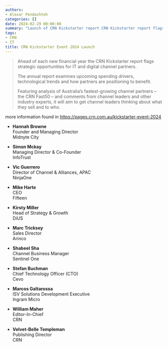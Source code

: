 ```yaml
---
authors:
- Alexar Pendashteh
categories: []
date: 2024-02-29 00:00:00
summary: "Launch of CRN Kickstarter report CRN Kickstarter report flags strategic opportunities for IT and digital channel partners."
tags:
- CRN
- IT
title: CRN Kickstarter Event 2024 Launch
---
```


> Ahead of each new financial year the CRN Kickstarter report flags strategic opportunities for IT and digital channel partners.
> 
> The annual report examines upcoming spending drivers, technological trends and how partners are positioning to benefit.
> 
> Featuring analysis of Australia’s fastest-growing channel partners – the CRN Fast50 – and comments from channel leaders and other industry experts, it will aim to get channel leaders thinking about what they sell and to who.

more information found in <https://pages.crn.com.au/kickstarter-event-2024>

<!-- more -->

- **Hannah Browne**  
  Founder and Managing Director  
  Midnyte City

- **Simon Mckay**  
  Managing Director & Co-Founder  
  InfoTrust

- **Vic Guerrero**  
  Director of Channel & Alliances, APAC  
  NinjaOne

- **Mike Harte**  
  CEO  
  Fifteen

- **Kirsty Miller**  
  Head of Strategy & Growth  
  DiUS

- **Marc Tricksey**  
  Sales Director  
  Arinco

- **Shabeel Sha**  
  Channel Business Manager  
  Sentinel One

- **Stefan Buchman**  
  Chief Technology Officer (CTO)  
  Cevo

- **Marcos Galtarossa**  
  ISV Solutions Development Executive  
  Ingram Micro

- **William Maher**  
  Editor-In-Chief  
  CRN

- **Velvet-Belle Templeman**  
  Publishing Director  
  CRN